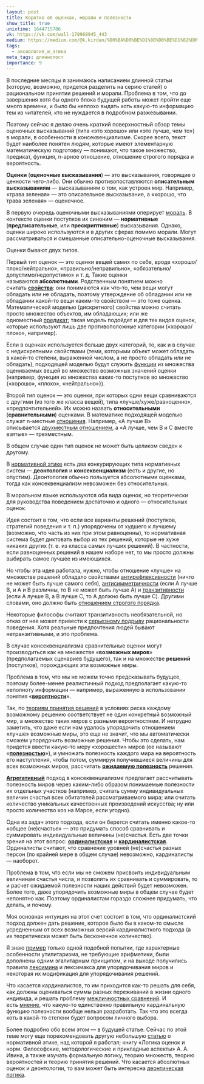 ```yaml
---
layout: post
title: Коротко об оценках, морали и полезности
show_title: true
unixtime: 1644715786
vk: https://vk.com/wall-178968945_443
medium: https://medium.com/@k.kirdan/%D0%BA%D0%BE%D1%80%D0%BE%D1%82%D0%BA%D0%BE-%D0%BE%D0%B1-%D0%BE%D1%86%D0%B5%D0%BD%D0%BA%D0%B0%D1%85-%D0%BC%D0%BE%D1%80%D0%B0%D0%BB%D0%B8-%D0%B8-%D0%BF%D0%BE%D0%BB%D0%B5%D0%B7%D0%BD%D0%BE%D1%81%D1%82%D0%B8-9dea5ba920e0
tags:
  - аксиология_и_этика
meta_tags: длиннопост
importance: 9
---
```

В последние месяцы я занимаюсь написанием длинной статьи (которую, возможно, придется разделить на серию статей) о рациональном принятии решений и морали. Проблема в том, что до завершения хотя бы одного блока будущей работы может пройти еще много времени, и было бы неплохо выдать хоть какую-то информацию тем из читателей, кто не нуждается в подробном разжевывании.

Поэтому сейчас я делаю очень краткий поверхностный обзор темы оценочных высказываний (типа «это хорошо» или «это лучше, чем то») в морали, в особенности в консеквенциализме. Скорее всего, текст будет наиболее понятен людям, которые имеют элементарную математическую подготовку — понимают, что такое множество, предикат, функция, n-арное отношение, отношение строгого порядка и вероятность.

**Оценки** (**оценочные высказывания**) — это высказывания, говорящие о ценности чего-либо. Они обычно противопоставляются **описательным высказываниям** — высказываниям о том, как устроен мир. Например, «трава зеленая» — это описательное высказывание, а «хорошо, что трава зеленая» — оценочное.

В первую очередь оценочными высказываниями оперирует [мораль](301RS.html). В контексте оценки поступков их синоним — **нормативные** (**предписательные**, или **прескриптивные**) высказывания. Однако, оценки широко используются и в других сферах помимо морали. Могут рассматриваться и смешанные описательно-оценочные высказывания.

Оценки бывают двух типов.

Первый тип оценок — это оценки вещей самих по себе, вроде «хорошо/плохо/нейтрально», «правильно/неправильно», «обязательно/допустимо/недопустимо» и т. д. Такие оценки называются **абсолютными**. Родственным понятием можно считать **[свойства](https://ru.wikipedia.org/wiki/Свойство)**: они понимаются как что-то, чем вещи могут обладать или не обладать, поэтому утверждение об обладании или не обладании какой-то вещи каким-то свойством — это тоже оценка. Математической моделью (дискретного) свойства можно считать просто множество объектов, им обладающих; или же одноместный [предикат](https://ru.wikipedia.org/wiki/Предикат); такая модель подойдет и для тех видов оценок, которые используют лишь две противоположные категории («хорошо/плохо», например).

Если в оценках используется больше двух категорий, то, как и в случае с недискретными свойствами (теми, которыми объект может обладать в какой-то степени, выраженной числом, а не просто обладать или не обладать), подходящей моделью будут служить [функции](https://ru.wikipedia.org/wiki/Функция_(математика)) из множества оцениваемых вещей во множество возможных значений оценки (например, функция из множества каких-то поступков во множество {«хорошо», «плохо», «нейтрально»}).

Второй тип оценок — это оценки, при которых одни вещи сравниваются с другими (из того же класса вещей), типа «лучше/хуже/равноценно», «предпочтительней». Их можно назвать **относительными** (**сравнительными**) оценками. В математике подходящей моделью служат n-местные [отношения](https://ru.wikipedia.org/wiki/Отношение_(теория_множеств)). Например, «A лучше B» описывается [двухместным отношением](https://ru.wikipedia.org/wiki/Бинарное_отношение), а «A лучше, чем B и C вместе взятые» — трехместным.

В общем случае один тип оценок не может быть целиком сведен к другому.

В [нормативной этике](301RS.html) есть два конкурирующих типа нормативных систем — **деонтология** и **консеквенциализм** (есть и другие, но опустим). Деонтология обычно пользуется абсолютными оценками, тогда как консеквенциализм невозможен без относительных. 

В моральном языке используются оба вида оценок, но теоретически для руководства поведением достаточно и одного — относительных оценок.

Идея состоит в том, что если все варианты решений (поступков, стратегий поведения и т. п.) упорядочены от худшего к лучшему (возможно, что часть из них при этом равноценны), то нормативная система будет диктовать выбор из тех решений, которые не хуже никаких других (т. е. из класса самых лучших решений). В частности, если равноценных решений в нашем наборе нет, то мы просто должны выбирать самое лучшее из имеющихся.

Но чтобы эта идея работала, нужно, чтобы отношение «лучше» на множестве решений обладало свойствами [антирефлексивности](https://ru.wikipedia.org/wiki/Рефлексивное_отношение) (ничто не может быть лучше самого себя), [антисимметричности](https://ru.wikipedia.org/wiki/Антисимметричное_отношение) (если A лучше B, и A и B различны, то B не может быть лучше A) и [транзитивности](https://ru.wikipedia.org/wiki/Транзитивность) (если A лучше B, а B лучше C, то A должно быть лучше C). Другими словами, оно должно быть [отношением строгого порядка](https://ru.wikipedia.org/wiki/Отношение_порядка).

Некоторые философы считают транзитивность необязательной, но отказ от нее может привести к [серьезному подрыву](https://en.wikipedia.org/wiki/Money_pump) рациональности поведения. Хотя реальные предпочтения людей бывают нетранзитивными, и это проблема.

В случае консеквенциализма сравнительные оценки могут производиться как на множестве «**возможных миров**» (предполагаемых сценариев будущего), так и на множестве **решений** (поступков), порождающих эти возможные миры.

Проблема в том, что мы не можем точно предсказывать будущее, поэтому более-менее реалистичный подход предполагает какую-то неполноту информации — например, выраженную в использовании понятия «**[вероятности](https://ru.wikipedia.org/wiki/Вероятность)**».

Так, по [теориям принятия решений](https://ru.wikipedia.org/wiki/Теория_принятия_решений) в условиях риска каждому возможному решению соответствует не один конкретный возможный мир, а множество таких миров с разными вероятностями. И нетрудно заметить, что даже если нам удалось упорядочить отношением «лучше» возможные миры, это еще не значит, что мы автоматически сможем упорядочить возможные решения. Чтобы это сделать, нам придется ввести какую-то меру «хорошести» миров (ее называют «**[полезностью](https://en.wikipedia.org/wiki/Utility)**»), и умножать полезность каждого мира на вероятность его наступления, чтобы потом, суммируя получившиеся величины для всех возможных миров, рассчитать **[ожидаемую полезность](https://plato.stanford.edu/entries/rationality-normative-utility/)** решения.

**[Агрегативный](https://vk.com/wall-199052526_44)** подход в консеквенциализме предлагает рассчитывать полезность миров через каким-либо образом понимаемые полезности их отдельных участков (например, считать сумму индивидуальных величин счастья всех обитателей рассматриваемого мира; или считать количество уникальных качественных произведений искусства; ну или просто количество коз на Марсе, если угодно).

Одна из задач этого подхода, если он берется считать именно какое-то «общее (не)счастье» — это придумать способ сравнивать и суммировать индивидуальные величины (не)счастья. Есть две точки зрения на этот вопрос: **[ординалистская](https://en.wikipedia.org/wiki/Ordinal_utility)** и **[кардиналистская](https://en.wikipedia.org/wiki/Cardinal_utility)**. Ординалисты считают, что сравнение уровней (не)счастья разных персон (по крайней мере в общем случае) невозможно, кардиналисты — наоборот.

Проблема в том, что если мы не сможем присвоить индивидуальным величинам счастья числа, и позволить их сравнивать и суммировать, то и расчет ожидаемой полезности наших действий будет невозможен. Более того, даже упорядочить возможные миры в общем случае будет непонятно как. Поэтому ординалистам гораздо сложнее придумать, что делать, и почему.

Моя основная интуиция на этот счет состоит в том, что ординалистский подход должен дать решение, которое было бы в каком-то смысле усредненным от всех возможных версий кардиналисткого подхода (а их теоретически может быть бесконечное количество).

Я знаю [пример](https://philpapers.org/rec/MENAOM) только одной подобной попытки, где характерные особенности утилитаризма, не требующие арифметики, были дополнены одним эгалитарным принципом, и на выходе получились правила [лексимина](https://en.wikipedia.org/wiki/Leximin_order) и лексимакса для упорядочивания миров и некоторая их модификация для упорядочивания решений.

Что касается кардиналистов, то им приходится как-то решать для себя, как должны оцениваться суммы разных переживаний в жизни одного индивида, и решать проблему [межличностных сравнений](https://en.wikipedia.org/wiki/Social_choice_theory#Interpersonal_utility_comparison). И есть [мнение](https://www.simonknutsson.com/measuring-happiness-and-suffering/), что какую-то единственно правильную кардинальную функцию полезности вообще нельзя разработать. Так что это всегда хоть в какой-то степени будет вопросом личного выбора.

Более подробно обо всем этом — в будущей статье. Сейчас по этой теме могу еще порекомендовать другую небольшую [статью](a1.html) о нормативной этике, над которой я работал; книгу «Логика оценок и норм. Философские, методологические и прикладные аспекты» А. А. Ивина, а также изучать формальную логику, теорию множеств, теорию вероятностей и теорию принятия решений. Что касается абсолютных оценок и деонтологии, то вам может быть интересна [деонтическая логика](https://ru.wikipedia.org/wiki/Деонтическая_логика).